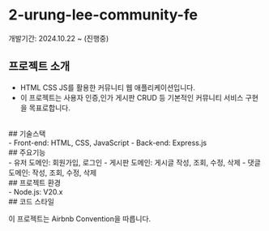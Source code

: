 # 2-urung-lee-community-fe
개발기간: 2024.10.22 ~ (진행중)
<br/>
## 프로젝트 소개

- HTML CSS JS를 활용한 커뮤니티 웹 애플리케이션입니다.<br>
- 이 프로젝트는 사용자 인증,인가 게시판 CRUD 등 기본적인 커뮤니티 서비스 구현을 목표로합니다.
<br/>
## 기술스택
<br/>
- Front-end: HTML, CSS, JavaScript
- Back-end: Express.js
<br/>
## 주요기능
<br/>
- 유저 도메인: 회원가입, 로그인
- 게시판 도메인: 게시글 작성, 조회, 수정, 삭제
- 댓글 도메인: 작성, 조회, 수정, 삭제
<br/>
## 프로젝트 환경
<br/>
- Node.js: V20.x
<br/>
## 코드 스타일
<br/>

이 프로젝트는 Airbnb Convention을 따릅니다.
